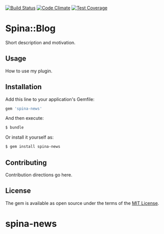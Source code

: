 [![Build Status](https://travis-ci.org/initforthe/spina-news.svg?branch=master)](https://travis-ci.org/initforthe/spina-news) [![Code Climate](https://codeclimate.com/github/initforthe/spina-news/badges/gpa.svg)](https://codeclimate.com/github/initforthe/spina-news) [![Test Coverage](https://codeclimate.com/github/initforthe/spina-news/badges/coverage.svg)](https://codeclimate.com/github/initforthe/spina-news/coverage)

# Spina::Blog
Short description and motivation.

## Usage
How to use my plugin.

## Installation
Add this line to your application's Gemfile:

```ruby
gem 'spina-news'
```

And then execute:
```bash
$ bundle
```

Or install it yourself as:
```bash
$ gem install spina-news
```

## Contributing
Contribution directions go here.

## License
The gem is available as open source under the terms of the [MIT License](http://opensource.org/licenses/MIT).
# spina-news
